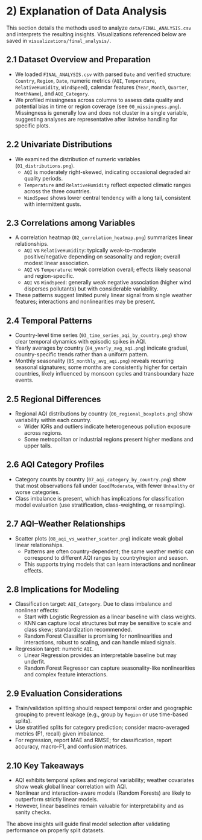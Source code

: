 # 2) Explanation of Data Analysis

This section details the methods used to analyze `data/FINAL_ANALYSIS.csv` and interprets the resulting insights. Visualizations referenced below are saved in `visualizations/final_analysis/`.

## 2.1 Dataset Overview and Preparation

- We loaded `FINAL_ANALYSIS.csv` with parsed `Date` and verified structure: `Country`, `Region`, `Date`, numeric metrics (`AQI`, `Temperature`, `RelativeHumidity`, `WindSpeed`), calendar features (`Year`, `Month`, `Quarter`, `MonthName`), and `AQI_Category`.
- We profiled missingness across columns to assess data quality and potential bias in time or region coverage (see `00_missingness.png`). Missingness is generally low and does not cluster in a single variable, suggesting analyses are representative after listwise handling for specific plots.

## 2.2 Univariate Distributions

- We examined the distribution of numeric variables (`01_distributions.png`).
  - `AQI` is moderately right-skewed, indicating occasional degraded air quality periods.
  - `Temperature` and `RelativeHumidity` reflect expected climatic ranges across the three countries.
  - `WindSpeed` shows lower central tendency with a long tail, consistent with intermittent gusts.

## 2.3 Correlations among Variables

- A correlation heatmap (`02_correlation_heatmap.png`) summarizes linear relationships.
  - `AQI` vs `RelativeHumidity`: typically weak-to-moderate positive/negative depending on seasonality and region; overall modest linear association.
  - `AQI` vs `Temperature`: weak correlation overall; effects likely seasonal and region-specific.
  - `AQI` vs `WindSpeed`: generally weak negative association (higher wind disperses pollutants) but with considerable variability.
- These patterns suggest limited purely linear signal from single weather features; interactions and nonlinearities may be present.

## 2.4 Temporal Patterns

- Country-level time series (`03_time_series_aqi_by_country.png`) show clear temporal dynamics with episodic spikes in AQI.
- Yearly averages by country (`04_yearly_avg_aqi.png`) indicate gradual, country-specific trends rather than a uniform pattern.
- Monthly seasonality (`05_monthly_avg_aqi.png`) reveals recurring seasonal signatures; some months are consistently higher for certain countries, likely influenced by monsoon cycles and transboundary haze events.

## 2.5 Regional Differences

- Regional AQI distributions by country (`06_regional_boxplots.png`) show variability within each country.
  - Wider IQRs and outliers indicate heterogeneous pollution exposure across regions.
  - Some metropolitan or industrial regions present higher medians and upper tails.

## 2.6 AQI Category Profiles

- Category counts by country (`07_aqi_category_by_country.png`) show that most observations fall under `Good`/`Moderate`, with fewer `Unhealthy` or worse categories.
- Class imbalance is present, which has implications for classification model evaluation (use stratification, class-weighting, or resampling).

## 2.7 AQI–Weather Relationships

- Scatter plots (`08_aqi_vs_weather_scatter.png`) indicate weak global linear relationships.
  - Patterns are often country-dependent; the same weather metric can correspond to different AQI ranges by country/region and season.
  - This supports trying models that can learn interactions and nonlinear effects.

## 2.8 Implications for Modeling

- Classification target: `AQI_Category`. Due to class imbalance and nonlinear effects:
  - Start with Logistic Regression as a linear baseline with class weights.
  - KNN can capture local structures but may be sensitive to scale and class skew; standardization recommended.
  - Random Forest Classifier is promising for nonlinearities and interactions, robust to scaling, and can handle mixed signals.
- Regression target: numeric `AQI`.
  - Linear Regression provides an interpretable baseline but may underfit.
  - Random Forest Regressor can capture seasonality-like nonlinearities and complex feature interactions.

## 2.9 Evaluation Considerations

- Train/validation splitting should respect temporal order and geographic grouping to prevent leakage (e.g., group by `Region` or use time-based splits).
- Use stratified splits for category prediction; consider macro-averaged metrics (F1, recall) given imbalance.
- For regression, report MAE and RMSE; for classification, report accuracy, macro-F1, and confusion matrices.

## 2.10 Key Takeaways

- AQI exhibits temporal spikes and regional variability; weather covariates show weak global linear correlation with AQI.
- Nonlinear and interaction-aware models (Random Forests) are likely to outperform strictly linear models.
- However, linear baselines remain valuable for interpretability and as sanity checks.

The above insights will guide final model selection after validating performance on properly split datasets.
